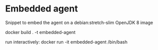 # Embedded agent
Snippet to embed the agent on a debian:stretch-slim OpenJDK 8 image

docker build . -t embedded-agent

run interactively:
docker run -it embedded-agent /bin/bash
